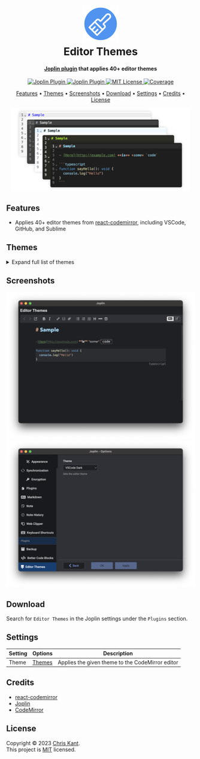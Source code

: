 <h1 align="center">
  <img alt="logo" src="https://raw.githubusercontent.com/ckant/joplin-plugin-editor-themes/main/media/logo.svg" width="100">
  <br>
  Editor Themes
  <br>
</h1>

<h4 align="center"><a href="https://joplinapp.org">Joplin plugin</a> that applies 40+ editor themes</h4>

<p align="center">
  <a href="https://discourse.joplinapp.org/t/plugin-editor-themes">
    <img alt="Joplin Plugin" src="https://img.shields.io/npm/v/joplin-plugin-editor-themes?logo=joplin&label=plugin&color=1071D3&style=flat-square" />
  </a>
  <a href="https://discourse.joplinapp.org/t/plugin-editor-themes">
    <img alt="Joplin Plugin" src="https://img.shields.io/badge/dynamic/json?url=https%3A%2F%2Fraw.githubusercontent.com%2Fckant%2Fjoplin-plugin-stats%2Frefs%2Fheads%2Fmain%2Fdownloads.json&query=%24%5Bcom.ckant.joplin-plugin-editor-themes%5D&style=flat-square&label=downloads&color=0D98ba" />
  </a>
  <a href="https://github.com/ckant/joplin-plugin-editor-themes/blob/main/LICENSE">
    <img alt="MIT License" src="https://img.shields.io/badge/license-MIT-549E6A?style=flat-square" />
  </a>
  <a href="https://app.codecov.io/github/ckant/joplin-plugin-editor-themes">
    <img alt="Coverage" src="https://img.shields.io/codecov/c/github/ckant/joplin-plugin-editor-themes?logo=codecov&style=flat-square" />
  </a>
</p>

<p align="center">
  <a href="#features">Features</a> •
  <a href="#themes">Themes</a> •
  <a href="#screenshots">Screenshots</a> •
  <a href="#download">Download</a> •
  <a href="#settings">Settings</a> •
  <a href="#credits">Credits</a> •
  <a href="#license">License</a>
</p>

<div align="center"><img src="https://raw.githubusercontent.com/ckant/joplin-plugin-editor-themes/main/media/preview.png" alt="preview" width="95%"></div>

## Features

- Applies 40+ editor themes from [react-codemirror](https://github.com/uiwjs/react-codemirror), including VSCode, GitHub, and Sublime

## Themes

<details>
<summary>Expand full list of themes</summary>

### [Abcdef](https://uiwjs.github.io/react-codemirror/#/theme/data/abcdef)

![abcdef](https://raw.githubusercontent.com/ckant/joplin-plugin-editor-themes/main/media/themes/abcdef.png)

### [Abyss](https://uiwjs.github.io/react-codemirror/#/theme/data/abyss)

![abyss](https://raw.githubusercontent.com/ckant/joplin-plugin-editor-themes/main/media/themes/abyss.png)

### [Android Studio](https://uiwjs.github.io/react-codemirror/#/theme/data/androidstudio)

![androidstudio](https://raw.githubusercontent.com/ckant/joplin-plugin-editor-themes/main/media/themes/androidstudio.png)

### [Andromeda](https://uiwjs.github.io/react-codemirror/#/theme/data/andromeda)

![andromeda](https://raw.githubusercontent.com/ckant/joplin-plugin-editor-themes/main/media/themes/andromeda.png)

### [Atom One](https://uiwjs.github.io/react-codemirror/#/theme/data/atomone)

![atomone](https://raw.githubusercontent.com/ckant/joplin-plugin-editor-themes/main/media/themes/atomone.png)

### [Aura](https://uiwjs.github.io/react-codemirror/#/theme/data/aura)

![aura](https://raw.githubusercontent.com/ckant/joplin-plugin-editor-themes/main/media/themes/aura.png)

### [Basic Dark](https://uiwjs.github.io/react-codemirror/#/theme/data/basic/dark)

![basicDark](https://raw.githubusercontent.com/ckant/joplin-plugin-editor-themes/main/media/themes/basicDark.png)

### [Basic Light](https://uiwjs.github.io/react-codemirror/#/theme/data/basic/light)

![basicLight](https://raw.githubusercontent.com/ckant/joplin-plugin-editor-themes/main/media/themes/basicLight.png)

### [BBEdit](https://uiwjs.github.io/react-codemirror/#/theme/data/bbedit)

![bbedit](https://raw.githubusercontent.com/ckant/joplin-plugin-editor-themes/main/media/themes/bbedit.png)

### [Bespin](https://uiwjs.github.io/react-codemirror/#/theme/data/bespin)

![bespin](https://raw.githubusercontent.com/ckant/joplin-plugin-editor-themes/main/media/themes/bespin.png)

### [Console Dark](https://uiwjs.github.io/react-codemirror/#/theme/data/console/dark)

![consoleDark](https://raw.githubusercontent.com/ckant/joplin-plugin-editor-themes/main/media/themes/consoleDark.png)

### [Console Light](https://uiwjs.github.io/react-codemirror/#/theme/data/console/light)

![consoleLight](https://raw.githubusercontent.com/ckant/joplin-plugin-editor-themes/main/media/themes/consoleLight.png)

### [Copilot](https://uiwjs.github.io/react-codemirror/#/theme/data/copilot)

![copilot](https://raw.githubusercontent.com/ckant/joplin-plugin-editor-themes/main/media/themes/copilot.png)

### [Darcula](https://uiwjs.github.io/react-codemirror/#/theme/data/darcula)

![darcula](https://raw.githubusercontent.com/ckant/joplin-plugin-editor-themes/main/media/themes/darcula.png)

### [Dracula](https://uiwjs.github.io/react-codemirror/#/theme/data/dracula)

![dracula](https://raw.githubusercontent.com/ckant/joplin-plugin-editor-themes/main/media/themes/dracula.png)

### [Duotone Dark](https://uiwjs.github.io/react-codemirror/#/theme/data/duotone/dark)

![duotoneDark](https://raw.githubusercontent.com/ckant/joplin-plugin-editor-themes/main/media/themes/duotoneDark.png)

### [Duotone Light](https://uiwjs.github.io/react-codemirror/#/theme/data/duotone/light)

![duotoneLight](https://raw.githubusercontent.com/ckant/joplin-plugin-editor-themes/main/media/themes/duotoneLight.png)

### [Eclipse](https://uiwjs.github.io/react-codemirror/#/theme/data/eclipse)

![eclipse](https://raw.githubusercontent.com/ckant/joplin-plugin-editor-themes/main/media/themes/eclipse.png)

### [GitHub Dark](https://uiwjs.github.io/react-codemirror/#/theme/data/github/dark)

![githubDark](https://raw.githubusercontent.com/ckant/joplin-plugin-editor-themes/main/media/themes/githubDark.png)

### [GitHub Light](https://uiwjs.github.io/react-codemirror/#/theme/data/github/light)

![githubLight](https://raw.githubusercontent.com/ckant/joplin-plugin-editor-themes/main/media/themes/githubLight.png)

### [Gruvbox Dark](https://uiwjs.github.io/react-codemirror/#/theme/data/gruvbox/dark)

![gruvboxDark](https://raw.githubusercontent.com/ckant/joplin-plugin-editor-themes/main/media/themes/gruvboxDark.png)

### [Gruvbox Light](https://uiwjs.github.io/react-codemirror/#/theme/data/gruvbox/light)

![gruvboxLight](https://raw.githubusercontent.com/ckant/joplin-plugin-editor-themes/main/media/themes/gruvboxLight.png)

### [Kimbie](https://uiwjs.github.io/react-codemirror/#/theme/data/kimbie)

![kimbie](https://raw.githubusercontent.com/ckant/joplin-plugin-editor-themes/main/media/themes/kimbie.png)

### [Material Dark](https://uiwjs.github.io/react-codemirror/#/theme/data/material/dark)

![materialDark](https://raw.githubusercontent.com/ckant/joplin-plugin-editor-themes/main/media/themes/materialDark.png)

### [Material Light](https://uiwjs.github.io/react-codemirror/#/theme/data/material/light)

![materialLight](https://raw.githubusercontent.com/ckant/joplin-plugin-editor-themes/main/media/themes/materialLight.png)

### [Monokai](https://uiwjs.github.io/react-codemirror/#/theme/data/monokai)

![monokai](https://raw.githubusercontent.com/ckant/joplin-plugin-editor-themes/main/media/themes/monokai.png)

### [Monokai Dimmed](https://uiwjs.github.io/react-codemirror/#/theme/data/monokai-dimmed)

![monokaiDimmed](https://raw.githubusercontent.com/ckant/joplin-plugin-editor-themes/main/media/themes/monokaiDimmed.png)

### [Noctis Lilac](https://uiwjs.github.io/react-codemirror/#/theme/data/noctis-lilac)

![noctisLilac](https://raw.githubusercontent.com/ckant/joplin-plugin-editor-themes/main/media/themes/noctisLilac.png)

### [Nord](https://uiwjs.github.io/react-codemirror/#/theme/data/nord)

![nord](https://raw.githubusercontent.com/ckant/joplin-plugin-editor-themes/main/media/themes/nord.png)

### [Okaidia](https://uiwjs.github.io/react-codemirror/#/theme/data/okaidia)

![okaidia](https://raw.githubusercontent.com/ckant/joplin-plugin-editor-themes/main/media/themes/okaidia.png)

### [Quiet Light](https://uiwjs.github.io/react-codemirror/#/theme/data/quietlight)

![quietlight](https://raw.githubusercontent.com/ckant/joplin-plugin-editor-themes/main/media/themes/quietlight.png)

### [Red](https://uiwjs.github.io/react-codemirror/#/theme/data/red)

![red](https://raw.githubusercontent.com/ckant/joplin-plugin-editor-themes/main/media/themes/red.png)

### [Solarized Dark](https://uiwjs.github.io/react-codemirror/#/theme/data/solarized/dark)

![solarizedDark](https://raw.githubusercontent.com/ckant/joplin-plugin-editor-themes/main/media/themes/solarizedDark.png)

### [Solarized Light](https://uiwjs.github.io/react-codemirror/#/theme/data/solarized/light)

![solarizedLight](https://raw.githubusercontent.com/ckant/joplin-plugin-editor-themes/main/media/themes/solarizedLight.png)

### [Sublime](https://uiwjs.github.io/react-codemirror/#/theme/data/sublime)

![sublime](https://raw.githubusercontent.com/ckant/joplin-plugin-editor-themes/main/media/themes/sublime.png)

### [Tokyo Night](https://uiwjs.github.io/react-codemirror/#/theme/data/tokyo-night)

![tokyoNight](https://raw.githubusercontent.com/ckant/joplin-plugin-editor-themes/main/media/themes/tokyoNight.png)

### [Tokyo Night Day](https://uiwjs.github.io/react-codemirror/#/theme/data/tokyo-night-day)

![tokyoNightDay](https://raw.githubusercontent.com/ckant/joplin-plugin-editor-themes/main/media/themes/tokyoNightDay.png)

### [Tokyo Night Storm](https://uiwjs.github.io/react-codemirror/#/theme/data/tokyo-night-storm)

![tokyoNightStorm](https://raw.githubusercontent.com/ckant/joplin-plugin-editor-themes/main/media/themes/tokyoNightStorm.png)

### [Tomorrow Night Blue](https://uiwjs.github.io/react-codemirror/#/theme/data/tomorrow-night-blue)

![tomorrowNightBlue](https://raw.githubusercontent.com/ckant/joplin-plugin-editor-themes/main/media/themes/tomorrowNightBlue.png)

### [VSCode Dark](https://uiwjs.github.io/react-codemirror/#/theme/data/vscode/dark)

![vscodeDark](https://raw.githubusercontent.com/ckant/joplin-plugin-editor-themes/main/media/themes/vscodeDark.png)

### [VSCode Light](https://uiwjs.github.io/react-codemirror/#/theme/data/vscode/light)

![vscodeLight](https://raw.githubusercontent.com/ckant/joplin-plugin-editor-themes/main/media/themes/vscodeLight.png)

### [White Dark](https://uiwjs.github.io/react-codemirror/#/theme/data/white/dark)

![whiteDark](https://raw.githubusercontent.com/ckant/joplin-plugin-editor-themes/main/media/themes/whiteDark.png)

### [White Light](https://uiwjs.github.io/react-codemirror/#/theme/data/white/light)

![whiteLight](https://raw.githubusercontent.com/ckant/joplin-plugin-editor-themes/main/media/themes/whiteLight.png)

### [Xcode Dark](https://uiwjs.github.io/react-codemirror/#/theme/data/xcode/dark)

![xcodeDark](https://raw.githubusercontent.com/ckant/joplin-plugin-editor-themes/main/media/themes/xcodeDark.png)

### [Xcode Light](https://uiwjs.github.io/react-codemirror/#/theme/data/xcode/light)

![xcodeLight](https://raw.githubusercontent.com/ckant/joplin-plugin-editor-themes/main/media/themes/xcodeLight.png)

</details>

## Screenshots

![editor](https://raw.githubusercontent.com/ckant/joplin-plugin-editor-themes/main/media/editor.png)
![settings](https://raw.githubusercontent.com/ckant/joplin-plugin-editor-themes/main/media/settings.png)

## Download

Search for `Editor Themes` in the Joplin settings under the `Plugins` section.

## Settings

| Setting | Options                                                                                  | Description                                      |
|---------|------------------------------------------------------------------------------------------|--------------------------------------------------|
| Theme   | [Themes](https://github.com/ckant/joplin-plugin-editor-themes?tab=readme-ov-file#themes) | Applies the given theme to the CodeMirror editor |

## Credits

- [react-codemirror](https://github.com/uiwjs/react-codemirror)
- [Joplin](https://joplinapp.org)
- [CodeMirror](http://codemirror.net/)

## License

Copyright © 2023 [Chris Kant](https://github.com/ckant).<br />
This project is [MIT](https://github.com/ckant/joplin-plugin-editor-themes/blob/main/LICENSE) licensed.
